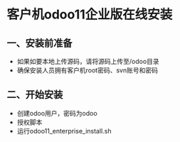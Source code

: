 # 客户机odoo11企业版在线安装

## 一、安装前准备

- 如果如要本地上传源码，请将源码上传至/odoo目录
- 确保安装人员拥有客户机root密码、svn账号和密码

## 二、开始安装

- 创建odoo用户，密码为odoo
- 授权脚本
- 运行odoo11_enterprise_install.sh
